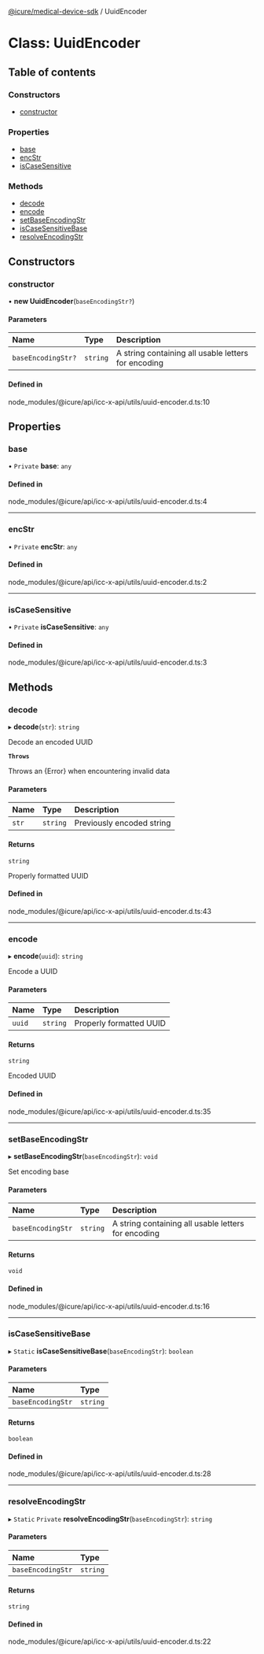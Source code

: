 [@icure/medical-device-sdk](../modules.md) / UuidEncoder

# Class: UuidEncoder

## Table of contents

### Constructors

- [constructor](UuidEncoder.md#constructor)

### Properties

- [base](UuidEncoder.md#base)
- [encStr](UuidEncoder.md#encstr)
- [isCaseSensitive](UuidEncoder.md#iscasesensitive)

### Methods

- [decode](UuidEncoder.md#decode)
- [encode](UuidEncoder.md#encode)
- [setBaseEncodingStr](UuidEncoder.md#setbaseencodingstr)
- [isCaseSensitiveBase](UuidEncoder.md#iscasesensitivebase)
- [resolveEncodingStr](UuidEncoder.md#resolveencodingstr)

## Constructors

### constructor

• **new UuidEncoder**(`baseEncodingStr?`)

#### Parameters

| Name | Type | Description |
| :------ | :------ | :------ |
| `baseEncodingStr?` | `string` | A string containing all usable letters for encoding |

#### Defined in

node_modules/@icure/api/icc-x-api/utils/uuid-encoder.d.ts:10

## Properties

### base

• `Private` **base**: `any`

#### Defined in

node_modules/@icure/api/icc-x-api/utils/uuid-encoder.d.ts:4

___

### encStr

• `Private` **encStr**: `any`

#### Defined in

node_modules/@icure/api/icc-x-api/utils/uuid-encoder.d.ts:2

___

### isCaseSensitive

• `Private` **isCaseSensitive**: `any`

#### Defined in

node_modules/@icure/api/icc-x-api/utils/uuid-encoder.d.ts:3

## Methods

### decode

▸ **decode**(`str`): `string`

Decode an encoded UUID

**`Throws`**

Throws an {Error} when encountering invalid data

#### Parameters

| Name | Type | Description |
| :------ | :------ | :------ |
| `str` | `string` | Previously encoded string |

#### Returns

`string`

Properly formatted UUID

#### Defined in

node_modules/@icure/api/icc-x-api/utils/uuid-encoder.d.ts:43

___

### encode

▸ **encode**(`uuid`): `string`

Encode a UUID

#### Parameters

| Name | Type | Description |
| :------ | :------ | :------ |
| `uuid` | `string` | Properly formatted UUID |

#### Returns

`string`

Encoded UUID

#### Defined in

node_modules/@icure/api/icc-x-api/utils/uuid-encoder.d.ts:35

___

### setBaseEncodingStr

▸ **setBaseEncodingStr**(`baseEncodingStr`): `void`

Set encoding base

#### Parameters

| Name | Type | Description |
| :------ | :------ | :------ |
| `baseEncodingStr` | `string` | A string containing all usable letters for encoding |

#### Returns

`void`

#### Defined in

node_modules/@icure/api/icc-x-api/utils/uuid-encoder.d.ts:16

___

### isCaseSensitiveBase

▸ `Static` **isCaseSensitiveBase**(`baseEncodingStr`): `boolean`

#### Parameters

| Name | Type |
| :------ | :------ |
| `baseEncodingStr` | `string` |

#### Returns

`boolean`

#### Defined in

node_modules/@icure/api/icc-x-api/utils/uuid-encoder.d.ts:28

___

### resolveEncodingStr

▸ `Static` `Private` **resolveEncodingStr**(`baseEncodingStr`): `string`

#### Parameters

| Name | Type |
| :------ | :------ |
| `baseEncodingStr` | `string` |

#### Returns

`string`

#### Defined in

node_modules/@icure/api/icc-x-api/utils/uuid-encoder.d.ts:22

